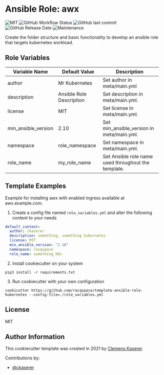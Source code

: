 # Ansible Role: awx

![MIT](https://img.shields.io/badge/license-MIT-brightgreen.svg?style=flat-square)
![GitHub Workflow Status](https://img.shields.io/github/workflow/status/racqspace/template-ansible-role-kubernetes/Main?style=flat-square)
![GitHub last commit](https://img.shields.io/github/last-commit/racqspace/template-ansible-role-kubernetes?style=flat-square)
![GitHub Release Date](https://img.shields.io/github/release-date/racqspace/template-ansible-role-kubernetes?style=flat-square)
![Maintenance](https://img.shields.io/maintenance/yes/2022?style=flat-square)

Create the folder structure and basic functionality to develop an ansible role that targets kubernetes workload.

## Role Variables

Variable Name | Default Value | Description
------------ | ------------- | -------------
author | Mr Kubernetes | Set author in meta/main.yml
description | Ansible Role Description |  Set description in meta/main.yml.
license | MIT | Set license in meta/main.yml.
min_ansible_version | 2.10  | Set min_ansible_version in meta/main.yml.
namespace | role_namespace |  Set namespace in meta/main.yml.
role_name | my_role_name | Set Ansible role name used throughout the template.

## Template Examples

Example for installing awx with enabled ingress available at awx.example.com.


1. Create a config file named `role_variables.yml` and alter the following content to your needs

```yaml
default_context:
  author: ckaserer
  description: something, something kubernetes
  license: MIT
  min_ansible_version: "2.10"
  namespace: racqspace
  role_name: something_k8s
```

2. Install cookiecutter on your system

```
pip3 install -r requirements.txt
```

3. Run cookiecutter with your own configuration

```
cookicutter https://github.com/racqspace/template-ansible-role-kubernetes --config-file=./role_variables.yml
```

## License

MIT

## Author Information

This cookiecutter template was created in 2021 by [Clemens Kaserer](https://www.ckaserer.dev/).

Contributions by:

- [@ckaserer](https://github.com/ckaserer)
